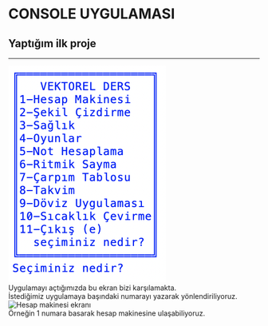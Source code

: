 # CONSOLE UYGULAMASI
## Yaptığım ilk proje
<hr>
<img src="proje_fotoları/anamenüfoto.png" alt="Ana Menü Ekranı">
<br>
Uygulamayı açtığımızda bu ekran bizi karşılamakta.
<br>
İstediğimiz uygulamaya başındaki numarayı yazarak yönlendiriliyoruz.
<br>
<img src="proje_fotoları/hesapmakinesifoto.png" alt="Hesap makinesi ekranı">
<br>
Örneğin 1 numara basarak hesap makinesine ulaşabiliyoruz.